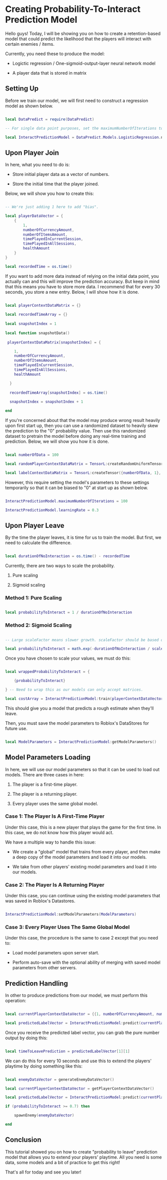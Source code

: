 # Creating Probability-To-Interact Prediction Model

Hello guys! Today, I will be showing you on how to create a retention-based model that could predict the likelihood that the players will interact with certain enemies / items.

Currently, you need these to produce the model:

* Logictic regression / One-sigmoid-output-layer neural network model

* A player data that is stored in matrix

## Setting Up

Before we train our model, we will first need to construct a regression model as shown below.

```lua

local DataPredict = require(DataPredict)

-- For single data point purposes, set the maximumNumberOfIterations to 1 to avoid overfitting. Additionally, the more number of maximumNumberOfIterations you have, the lower the learningRate it should be to avoid "inf" and "nan" issues.

local InteractPredictionModel = DataPredict.Models.LogisticRegression.new({maximumNumberOfIterations = 1, learningRate = 0.3})

```

## Upon Player Join

In here, what you need to do is:

* Store initial player data as a vector of numbers.

* Store the initial time that the player joined.

Below, we will show you how to create this:

```lua

-- We're just adding 1 here to add "bias".

local playerDataVector = {
    {
        1,
        numberOfCurrencyAmount,
        numberOfItemsAmount,
        timePlayedInCurrentSession,
        timePlayedInAllSessions,
        healthAmount
    }
}

local recordedTime = os.time()

```

If you want to add more data instead of relying on the initial data point, you actually can and this will improve the prediction accuracy. But keep in mind that this means you have to store more data. I recommend that for every 30 seconds, you store a new entry. Below, I will show how it is done.

```lua

local playerContextDataMatrix = {}
  
local recordedTimeArray = {}
  
local snapshotIndex = 1
  
local function snapshotData()
  
 playerContextDataMatrix[snapshotIndex] = {

    1,
    numberOfCurrencyAmount,
    numberOfItemsAmount,
    timePlayedInCurrentSession,
    timePlayedInAllSessions,
    healthAmount

  }
  
  recordedTimeArray[snapshotIndex] = os.time()
  
  snapshotIndex = snapshotIndex + 1

end

```

If you're concerned about that the model may produce wrong result heavily upon first start up, then you can use a randomized dataset to heavily skew the prediction to the "0" probability value. Then use this randomized dataset to pretrain the model before doing any real-time training and prediction. Below, we will show you how it is done.

```lua

local numberOfData = 100

local randomPlayerContextDataMatrix = TensorL:createRandomUniformTensor({numberOfData, 6}, -100, 100) -- 100 random data with 6 features (including one "bias").

local labelContextDataMatrix = TensorL:createTensor({numberOfData, 1}, 1) -- Making sure that at all values, it predicts 100% probability of interacting.

```

However, this require setting the model's parameters to these settings temporarily so that it can be biased to "0" at start up as shown below.

```lua

InteractPredictionModel.maximumNumberOfIterations = 100

InteractPredictionModel.learningRate = 0.3

```

## Upon Player Leave

By the time the player leaves, it is time for us to train the model. But first, we need to calculate the difference.

```lua

local durationOfNoInteraction = os.time() - recordedTime

```

Currently, there are two ways to scale the probability.

1. Pure scaling

2. Sigmoid scaling

### Method 1: Pure Scaling

```lua

local probabilityToInteract = 1 / durationOfNoInteraction

```

### Method 2: Sigmoid Scaling

```lua

-- Large scaleFactor means slower growth. scaleFactor should be based on empirical average session length.

local probabilityToInteract = math.exp(-durationOfNoInteraction / scaleFactor)

```

Once you have chosen to scale your values, we must do this:

```lua

local wrappedProbabilityToInteract = {

    {probabilityToInteract}

} -- Need to wrap this as our models can only accept matrices.

local costArray = InteractPredictionModel:train(playerContextDataVector, wrappedProbabilityToInteract)

```

This should give you a model that predicts a rough estimate when they'll leave.

Then, you must save the model parameters to Roblox's DataStores for future use.

```lua

local ModelParameters = InteractPredictionModel:getModelParameters()

```

## Model Parameters Loading 

In here, we will use our model parameters so that it can be used to load out models. There are three cases in here:

1. The player is a first-time player.

2. The player is a returning player.

3. Every player uses the same global model.

### Case 1: The Player Is A First-Time Player

Under this case, this is a new player that plays the game for the first time. In this case, we do not know how this player would act.

We have a multiple way to handle this issue:

* We create a "global" model that trains from every player, and then make a deep copy of the model parameters and load it into our models.

* We take from other players' existing model parameters and load it into our models.

### Case 2: The Player Is A Returning Player

Under this case, you can continue using the existing model parameters that was saved in Roblox's Datastores.

```lua

InteractPredictionModel:setModelParameters(ModelParameters)

```

### Case 3: Every Player Uses The Same Global Model

Under this case, the procedure is the same to case 2 except that you need to:

* Load model parameters upon server start.

* Perform auto-save with the optional ability of merging with saved model parameters from other servers.

## Prediction Handling

In other to produce predictions from our model, we must perform this operation:

```lua

local currentPlayerContextDataVector = {{1, numberOfCurrencyAmount, numberOfItemsAmount, timePlayedInCurrentSession, timePlayedInAllSessions, healthAmount}}

local predictedLabelVector = InteractPredictionModel:predict(currentPlayerContextDataVector)

```

Once you receive the predicted label vector, you can grab the pure number output by doing this:

```lua

local timeToLeavePrediction = predictedLabelVector[1][1]

```

We can do this for every 10 seconds and use this to extend the players' playtime by doing something like this:

```lua

local enemyDataVector = generateEnemyDataVector()

local currentPlayerContextDataVector = getPlayerContextDataVector()

local predictedLabelVector = InteractPredictionModel:predict(currentPlayerContextDataVector)

if (probabilityToInteract >= 0.7) then

    spawnEnemy(enemyDataVector)

end

```

## Conclusion

This tutorial showed you on how to create "probability to leave" prediction model that allows you to extend your players' playtime. All you need is some data, some models and a bit of practice to get this right!

That's all for today and see you later!
